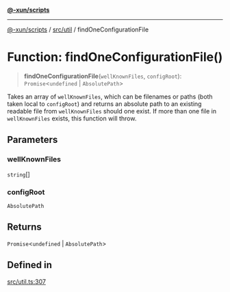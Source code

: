 [**@-xun/scripts**](../../../README.md)

***

[@-xun/scripts](../../../README.md) / [src/util](../README.md) / findOneConfigurationFile

# Function: findOneConfigurationFile()

> **findOneConfigurationFile**(`wellKnownFiles`, `configRoot`): `Promise`\<`undefined` \| `AbsolutePath`\>

Takes an array of `wellKnownFiles`, which can be filenames or paths (both
taken local to `configRoot`) and returns an absolute path to an existing
readable file from `wellKnownFiles` should one exist. If more than one file
in `wellKnownFiles` exists, this function will throw.

## Parameters

### wellKnownFiles

`string`[]

### configRoot

`AbsolutePath`

## Returns

`Promise`\<`undefined` \| `AbsolutePath`\>

## Defined in

[src/util.ts:307](https://github.com/Xunnamius/xscripts/blob/cfe28e3d801ec1b719b0dedbda4e9f63d7924b77/src/util.ts#L307)
